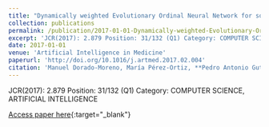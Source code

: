 ```yaml
---
title: "Dynamically weighted Evolutionary Ordinal Neural Network for solving an Imbalanced Liver Transplantation Problem"
collection: publications
permalink: /publication/2017-01-01-Dynamically-weighted-Evolutionary-Ordinal-Neural-Network-for-solving-an-Imbalanced-Liver-Transplanta
excerpt: 'JCR(2017): 2.879 Position: 31/132 (Q1) Category: COMPUTER SCIENCE, ARTIFICIAL INTELLIGENCE'
date: 2017-01-01
venue: 'Artificial Intelligence in Medicine'
paperurl: 'http://doi.org/10.1016/j.artmed.2017.02.004'
citation: 'Manuel Dorado-Moreno, María Pérez-Ortiz, **Pedro Antonio Gutiérrez**, R. Ciria, J. Briceño, César Hervás-Martínez, &quot;Dynamically weighted Evolutionary Ordinal Neural Network for solving an Imbalanced Liver Transplantation Problem.&quot; Artificial Intelligence in Medicine, Vol. 77, 2017, pp.1-11.'
---
```

JCR(2017): 2.879 Position: 31/132 (Q1) Category: COMPUTER SCIENCE, ARTIFICIAL INTELLIGENCE

[Access paper here](http://doi.org/10.1016/j.artmed.2017.02.004){:target="_blank"}
